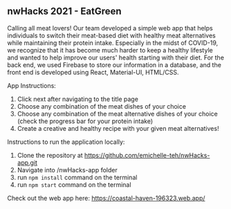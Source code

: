 ## nwHacks 2021 - EatGreen ##

Calling all meat lovers! Our team developed a simple web app that helps individuals to switch their meat-based diet with healthy meat alternatives while maintaining their protein intake. Especially in the midst of COVID-19, we recognize that it has become much harder to keep a healthy lifestyle and wanted to help improve our users' health starting with their diet. For the back end, we used Firebase to store our information in a database, and the front end is developed using React, Material-UI, HTML/CSS.

App Instructions:
1. Click next after navigating to the title page
2. Choose any combination of the meat dishes of your choice
3. Choose any combination of the meat alternative dishes of your choice (check the progress bar for your protein intake)
4. Create a creative and healthy recipe with your given meat alternatives!

Instructions to run the application locally:
1. Clone the repository at https://github.com/emichelle-teh/nwHacks-app.git
2. Navigate into /nwHacks-app folder
3. run ```npm install``` command on the terminal
4. run ```npm start``` command on the terminal

Check out the web app here: https://coastal-haven-196323.web.app/